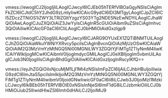 
vmess://ewogICJ2IjogIjIiLAogICJwcyI6ICJEb05hTERfVlBOaGgyNSIsCiAgImFkZCI6ICJtdC5hY2JhdG9zLmlyIiwKICAicG9ydCI6IDI3MTgyLAogICJpZCI6ICI5ZDczZTNiOS1iZWY3LTRlZGItYzgzYS03YTg2NDE5NzEwNDYiLAogICJhaWQiOiAwLAogICJuZXQiOiAiZ3JwYyIsCiAgInR5cGUiOiAibm9uZSIsCiAgImhvc3QiOiAiIiwKICAicGF0aCI6ICIiLAogICJ0bHMiOiAidGxzIgp9

vmess://ewogICJ2IjogIjIiLAogICJwcyI6ICJARG9OYUxEX1ZQTiBNMTUiLAogICJhZGQiOiAiaWkuYWNiYXRvcy5pciIsCiAgInBvcnQiOiAzMjUzOSwKICAiaWQiOiAiM2Q3MzVmYzMtNGQ5Ni00MGNiLWY3ZGQtYjFiMTg1ZTIyNmM4IiwKICAiYWlkIjogMCwKICAibmV0IjogImdycGMiLAogICJ0eXBlIjogIm5vbmUiLAogICJob3N0IjogIiIsCiAgInBhdGgiOiAiIiwKICAidGxzIjogInRscyIKfQ==

vmess://eyJhZGQiOiIxNjcuMjM1LjI1Mi4zNSIsImFpZCI6IjAiLCJhbHBuIjoiIiwiaG9zdCI6ImJtaS5pciIsImlkIjoiM2Q3MzVmYzMtNGQ5Ni00MGNiLWY3ZGQtYjFiMTg1ZTIyNmM4IiwibmV0IjoidGNwIiwicGF0aCI6Ii8iLCJwb3J0IjoiMzI1MzkiLCJwcyI6IkBEb05hTERfVlBOIE0xNSIsInNjeSI6ImF1dG8iLCJzbmkiOiIiLCJ0bHMiOiJub25lIiwidHlwZSI6Imh0dHAiLCJ2IjoiMiJ9


